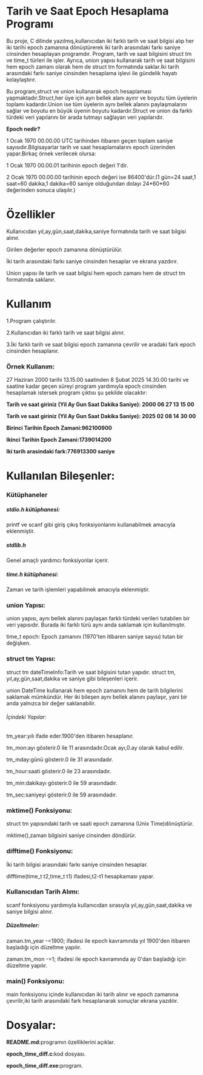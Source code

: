 # Tarih ve Saat Epoch Hesaplama Programı
<p>Bu proje, C dilinde yazılmış,kullanıcıdan iki farklı tarih ve saat bilgisi alıp her iki tarihi epoch zamanına dönüştürerek iki tarih arasındaki farkı saniye cinsinden hesaplayan programdır. Program, tarih ve saat bilgisini struct tm ve time_t türleri ile işler. Ayrıca, union yapısı kullanarak tarih ve saat bilgisini hem epoch zamanı olarak hem de struct tm formatında saklar.İki tarih arasındaki farkı saniye cinsinden hesaplama işlevi ile gündelik hayatı kolaylaştırır.</p>
<p>Bu program,struct ve union kullanarak epoch hesaplaması yapmaktadır.Struct,her üye için ayrı bellek alanı ayırır ve boyutu tüm üyelerin toplamı kadardır.Union ise tüm üyelerin aynı bellek alanını paylaşmalarını sağlar ve boyutu en büyük üyenin boyutu kadardır.Struct ve union da farklı türdeki veri yapılarını bir arada tutmayı sağlayan veri yapılarıdır.</p>
<p><b>Epoch nedir? </b></p> <p>1 Ocak 1970 00.00.00 UTC tarihinden itibaren geçen toplam saniye sayısıdır.Bilgisayarlar tarih ve saat hesaplamalarını epoch üzerinden yapar.Birkaç örnek verilecek olursa:</p>
<p>1 Ocak 1970 00.00.01 tarihinin epoch değeri 1'dir.</p>
<p>2 Ocak 1970 00.00.00 tarihinin epoch değeri ise 86400'dür.(1 gün=24 saat,1 saat=60 dakika,1 dakika=60 saniye olduğundan dolayı 24*60*60 değerinden sonuca ulaşılır.)</p>
<h1>Özellikler</h1>
<p>Kullanıcıdan yıl,ay,gün,saat,dakika,saniye formatında tarih ve saat bilgisi alınır.</p>
<p>Girilen değerler epoch zamanına dönüştürülür.</p>
<p>İki tarih arasındaki farkı saniye cinsinden hesaplar ve ekrana yazdırır.</p>
<p>Union yapısı ile tarih ve saat bilgisi hem epoch zamanı hem de struct tm formatında saklanır.</p>
<h1>Kullanım</h1>
<p>1.Program çalıştırılır.</p>
<p>2.Kullanıcıdan iki farklı tarih ve saat bilgisi alınır.</p>
<p>3.İki farklı tarih ve saat bilgisi epoch zamanına çevrilir ve aradaki fark epoch cinsinden hesaplanır.</p>
<h3>Örnek Kullanım:</h3>
27 Haziran 2000 tarihi 13.15.00 saatinden 8 Şubat 2025 14.30.00 tarihi ve saatine kadar geçen süreyi program yardımıyla epoch cinsinden hesaplamak istersek program çıktısı şu şekilde olacaktır:
<p><b>Tarih ve saat giriniz (Yil Ay Gun Saat Dakika Saniye):
2000 06 27 13 15 00<p>
<p>Tarih ve saat giriniz (Yil Ay Gun Saat Dakika Saniye):
2025 02 08 14 30 00<p>
<p>Birinci Tarihin Epoch Zamani:962100900<p>
<p>Ikinci Tarihin Epoch Zamani:1739014200<p>
<p>Iki tarih arasindaki fark:776913300 saniye</b>
</p>
<h1>Kullanılan Bileşenler:</h1>
<h3>Kütüphaneler</h3>
<h5>stdio.h kütüphanesi:</h5>
<p>printf ve scanf gibi giriş çıkış fonksiyonlarını kullanabilmek amacıyla eklenmiştir.</p>
<h5>stdlib.h</h5>
<p>Genel amaçlı yardımcı fonksiyonlar içerir.</p>
<h5>time.h kütüphanesi:</h5>
<p>Zaman ve tarih işlemleri yapabilmek amacıyla eklenmiştir.</p>
<h3>union Yapısı:</h3>
<p>union yapısı, aynı bellek alanını paylaşan farklı türdeki verileri tutabilen bir veri yapısıdır. Burada iki farklı türü aynı anda saklamak için kullanılmıştır.</p>
<p>time_t epoch: Epoch zamanını (1970'ten itibaren saniye sayısı) tutan bir değişken.</p>
<h3>struct tm Yapısı:</h3>
<p>struct tm dateTimeInfo:Tarih ve saat bilgisini tutan yapıdır. struct tm, yıl,ay,gün,saat,dakika ve saniye gibi bileşenleri içerir.</p>
<p>union DateTime kullanarak hem epoch zamanını hem de tarih bilgilerini saklamak mümkündür. Her iki bileşen aynı bellek alanını paylaşır, yani bir anda yalnızca bir değer saklanabilir.</p>
<h6>İçindeki Yapılar:</h6>
<p>tm_year:yılı ifade eder.1900'den itibaren hesaplanır.</p>
<p>tm_mon:ayı gösterir.0 ile 11 arasındadır.Ocak ayı,0.ay olarak kabul edilir.</p>
<p>tm_mday:günü gösterir.0 ile 31 arasındadır.</p>
<p>tm_hour:saati gösterir.0 ile 23 arasındadır.</p>
<p>tm_min:dakikayı gösterir.0 ile 59 arasındadır.</p>
<p>tm_sec:saniyeyi gösterir.0 ile 59 arasındadır.</p>
<h3>mktime() Fonksiyonu:</h3>
<p>struct tm yapısındaki tarih ve saati epoch zamanına (Unix Time)dönüştürür.</p>
<p>mktime(),zaman bilgisini saniye cinsinden döndürür.</p>
<h3>difftime() Fonksiyonu:</h3>
<p>İki tarih bilgisi arasındaki farkı saniye cinsinden hesaplar.</p>
<p>difftime(time_t t2,time_t t1) ifadesi,t2-t1 hesapkaması yapar.</p>
<h3>Kullanıcıdan Tarih Alımı:</h3>
<p>scanf fonksiyonu yardımıyla kullanıcıdan sırasıyla yıl,ay,gün,saat,dakika ve saniye bilgisi alınır.</p>
<p><h5>Düzeltmeler:</h5></p>
<p>zaman.tm_year -=1900; ifadesi ile epoch kavramında yıl 1900'den itibaren başladığı için düzeltme yapılır.</p>
<p>zaman.tm_mon -=1; ifadesi ile epoch kavramında ay 0'dan başladığı için düzeltme yapılır.</p>
<h3>main() Fonksiyonu:</h3>
<p>main fonksiyonu içinde kullanıcıdan iki tarih alınır ve epoch zamanına çevrilir,iki tarih arasındaki fark hesaplanarak sonuçlar ekrana yazdılır.</p>
<h1>Dosyalar:</h1>
<p><b>README.md:</b>programın özelliklerini açıklar.</p>
<p><b>epoch_time_diff.c:</b>kod dosyası.</p>
<p><b>epoch_time_diff.exe:</b>program.</p>



